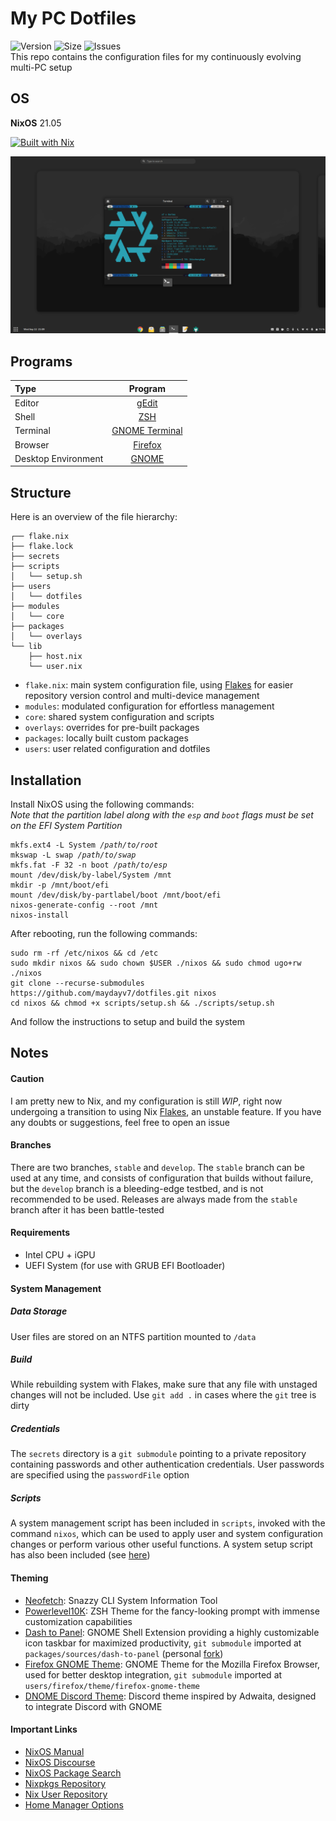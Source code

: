 # My PC Dotfiles
![Version](https://img.shields.io/github/v/release/maydayv7/dotfiles?color=dgreen&include_prereleases&label=version) ![Size](https://img.shields.io/github/repo-size/maydayv7/dotfiles?label=size) ![Issues](https://img.shields.io/github/issues-closed/maydayv7/dotfiles)  
This repo contains the configuration files for my continuously evolving multi-PC setup
## OS
**NixOS** 21.05  

[![Built with Nix](https://builtwithnix.org/badge.svg)](https://builtwithnix.org)

![desktop](./.src/desktop.png)

## Programs
| Type                | Program                     |
| :------------------ | :-------------------------: |
| Editor              | [gEdit](https://wiki.gnome.org/Apps/Gedit) |
| Shell               | [ZSH](https://www.zsh.org) |
| Terminal            | [GNOME Terminal](https://gitlab.gnome.org/GNOME/gnome-terminal) |
| Browser               | [Firefox](https://www.mozilla.org/en-US/firefox/) |
| Desktop Environment | [GNOME](https://www.gnome.org) |

## Structure

Here is an overview of the file hierarchy:

```
┌── flake.nix
├── flake.lock
├── secrets
├── scripts
│   └── setup.sh
├── users
│   └── dotfiles
├── modules
│   └── core
├── packages
│   └── overlays
└── lib
    ├── host.nix
    └── user.nix
```

- `flake.nix`: main system configuration file, using [Flakes](https://nixos.wiki/wiki/Flakes) for easier repository version control and multi-device management
- `modules`: modulated configuration for effortless management
- `core`: shared system configuration and scripts
- `overlays`: overrides for pre-built packages
- `packages`: locally built custom packages
- `users`: user related configuration and dotfiles

## Installation
Install NixOS using the following commands:  
*Note that the partition label along with the `esp` and `boot` flags must be set on the EFI System Partition*
<pre><code>mkfs.ext4 -L System <i>/path/to/root</i>
mkswap -L swap <i>/path/to/swap</i>
mkfs.fat -F 32 -n boot <i>/path/to/esp</i>
mount /dev/disk/by-label/System /mnt
mkdir -p /mnt/boot/efi
mount /dev/disk/by-partlabel/boot /mnt/boot/efi
nixos-generate-config --root /mnt
nixos-install
</code></pre>

After rebooting, run the following commands:
<pre><code>sudo rm -rf /etc/nixos && cd /etc
sudo mkdir nixos && sudo chown $USER ./nixos && sudo chmod ugo+rw ./nixos
git clone --recurse-submodules https://github.com/maydayv7/dotfiles.git nixos
cd nixos && chmod +x scripts/setup.sh && ./scripts/setup.sh
</code></pre>
And follow the instructions to setup and build the system

## Notes
#### Caution
I am pretty new to Nix, and my configuration is still *WIP*, right now undergoing a transition to using Nix [Flakes](https://nixos.wiki/wiki/Flakes), an unstable feature. If you have any doubts or suggestions, feel free to open an issue

#### Branches
There are two branches, `stable` and `develop`. The `stable` branch can be used at any time, and consists of configuration that builds without failure, but the `develop` branch is a bleeding-edge testbed, and is not recommended to be used. Releases are always made from the `stable` branch after it has been battle-tested

#### Requirements
- Intel CPU + iGPU
- UEFI System (for use with GRUB EFI Bootloader)

#### System Management
##### Data Storage
User files are stored on an NTFS partition mounted to `/data`
##### Build
While rebuilding system with Flakes, make sure that any file with unstaged changes will not be included. Use `git add .` in cases where the `git` tree is dirty
##### Credentials
The `secrets` directory is a `git submodule` pointing to a private repository containing passwords and other authentication credentials. User passwords are specified using the `passwordFile` option
##### Scripts
A system management script has been included in `scripts`, invoked with the command `nixos`, which can be used to apply user and system configuration changes or perform various other useful functions. A system setup script has also been included (see [here](#installation))

#### Theming
- [Neofetch](https://github.com/dylanaraps/neofetch): Snazzy CLI System Information Tool
- [Powerlevel10K](https://github.com/romkatv/powerlevel10k): ZSH Theme for the fancy-looking prompt with immense customization capabilities
- [Dash to Panel](https://github.com/home-sweet-gnome/dash-to-panel): GNOME Shell Extension providing a highly customizable icon taskbar for maximized productivity, `git submodule` imported at `packages/sources/dash-to-panel` (personal [fork](https://github.com/maydayv7/dash-to-panel))
- [Firefox GNOME Theme](https://github.com/rafaelmardojai/firefox-gnome-theme): GNOME Theme for the Mozilla Firefox Browser, used for better desktop integration, `git submodule` imported at `users/firefox/theme/firefox-gnome-theme`
- [DNOME Discord Theme](https://github.com/GeopJr/DNOME): Discord theme inspired by Adwaita, designed to integrate Discord with GNOME

#### Important Links
- [NixOS Manual](https://nixos.org/manual/nixpkgs/stable)
- [NixOS Discourse](https://discourse.nixos.org/)
- [NixOS Package Search](https://search.nixos.org/)
- [Nixpkgs Repository](https://github.com/NixOS/nixpkgs)
- [Nix User Repository](https://github.com/nix-community/NUR)
- [Home Manager Options](https://rycee.gitlab.io/home-manager/options.html)